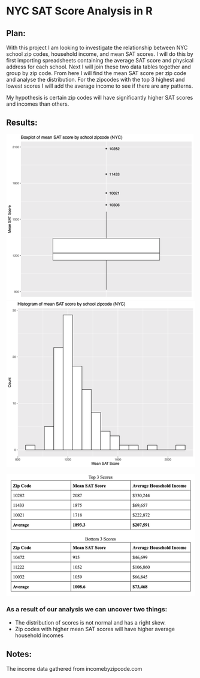 # NYC SAT Score Analysis in R

## Plan:
With this project I am looking to investigate the relationship between NYC school zip codes, household income, and mean SAT scores. I will do this by first importing spreadsheets containing the average SAT score and physical address for each school. Next I will join these two data tables together and group by zip code. From here I will find the mean SAT score per zip code and analyse the distribution. For the zipcodes with the top 3 highest and lowest scores I will add the average income to see if there are any patterns.

My hypothesis is certain zip codes will have significantly higher SAT scores and incomes than others. 

## Results:

<img src="https://raw.githubusercontent.com/ericciarla/NYC_SAT_ANALYSIS/master/output/boxplot.png" width="500px"><img src="https://raw.githubusercontent.com/ericciarla/NYC_SAT_ANALYSIS/master/output/histogram.png" width="510px">
<p align="center">
  <img src="https://raw.githubusercontent.com/ericciarla/NYC_SAT_ANALYSIS/master/output/top3bottom3.png" width="700px">
</p>

### As a result of our analysis we can uncover two things:
- The distribution of scores is not normal and has a right skew. 
- Zip codes with higher mean SAT scores will have higher average household incomes

## Notes:
The income data gathered from incomebyzipcode.com




